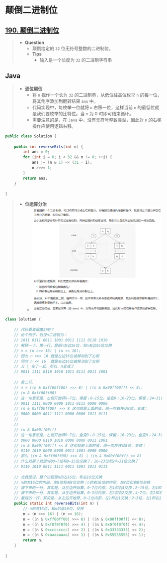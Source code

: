 # 颠倒二进制位

## [190. 颠倒二进制位](https://leetcode.cn/problems/reverse-bits/)

> - **Question**
>   - 颠倒给定的 `32` 位无符号整数的二进制位。
>   - **Tips**
>     - 输入是一个长度为 `32` 的二进制字符串

## Java

> - **逐位颠倒**
>   - 将 `n` 视作一个长为 `32` 的二进制串，从低位往高位枚举 `n` 的每一位，将其倒序添加到翻转结果 `ans` 中。
>   - 代码实现中，每枚举一位就将 `n` 右移一位，这样当前 `n` 的最低位就是我们要枚举的比特位。当 `n` 为 0 时即可结束循环。
>   - 需要注意的是，在 `Java` 中，没有无符号整数类型，因此对 `n` 的右移操作应使用逻辑右移。

```java
public class Solution {

    public int reverseBits(int n) {
        int ans = 0;
        for (int i = 0; i < 32 && n != 0; ++i) {
            ans |= (n & 1) << (31 - i);
            n >>>= 1;
        }
        return ans;
    }
    
}
```

> - **位运算分治**
>   - ![image](images/颠倒二进制位.png)

```java
class Solution {
    
    // 代码看着很魔幻吧？
    // 给个例子，假设n二进制为：
    // 1011 0111 0011 1001 0011 1111 0110 1010 
    // 解释一下，第一行，是把n左边16位，和n右边16位交换
    // n = (n >>> 16) | (n << 16);
    // 因为 n >>> 16 就是左边16位被移动到了右侧
    // 同时 n << 16  就是右边16位被移动到了左侧
    // 又 | 在了一起，所以，n变成了
    // 0011 1111 0110 1010 1011 0111 0011 1001
    
    // 第二行，
    // n = ((n & 0xff00ff00) >>> 8) | ((n & 0x00ff00ff) << 8);
    // (n & 0xff00ff00)  
    // 这一句意思是，左侧开始算0~7位，保留；8~15位，全变0；16~23位，保留；24~31位，全变0
    // 0011 1111 0000 0000 1011 0111 0000 0000
    // (n & 0xff00ff00) >>> 8 这句就是上面的值，统一向右移动8位，变成：
    // 0000 0000 0011 1111 0000 0000 1011 0111
    //
    //
    // (n & 0x00ff00ff)
    // 这一句意思是，左侧开始算0~7位，全变0；8~15位，保留；16~23位，全变0；24~31位，保留
    // 0000 0000 0110 1010 0000 0000 0011 1001
    // (n & 0x00ff00ff) << 8 这句就是上面的值，统一向左移动8位，变成：
    // 0110 1010 0000 0000 0011 1001 0000 0000
    // 那么 ((n & 0xff00ff00) >>> 8) | ((n & 0x00ff00ff) << 8)
    // 什么效果？就是n的0~7位和8~15位交换了，16~23位和24~31位交换了
    // 0110 1010 0011 1111 0011 1001 1011 0111
    
    // 也就是说，整个过程是n的左16位，和右16位交换
    // n的左16位的内部，左8位和右8位交换；n的右16位的内部，左8位和右8位交换
    // 接下来的一行，其实是，从左边开始算，0~7位内部，左4和右4交换；8~15位，左4和右4交换；...
    // 接下来的一行，其实是，从左边开始算，0~3位内部，左2和右2交换；4~7位，左2和右2交换；...
    // 最后的一行，其实是，从左边开始算，0~1位内部，左1和右1交换；2~3位，左1和右1交换；...
    public static int reverseBits(int n) {
        // n的高16位，和n的低16位，交换
        n = (n >>> 16) | (n << 16);
        n = ((n & 0xff00ff00) >>> 8) | ((n & 0x00ff00ff) << 8);
        n = ((n & 0xf0f0f0f0) >>> 4) | ((n & 0x0f0f0f0f) << 4);
        n = ((n & 0xcccccccc) >>> 2) | ((n & 0x33333333) << 2);
        n = ((n & 0xaaaaaaaa) >>> 1) | ((n & 0x55555555) << 1);
        return n;
    }
    
}
```
